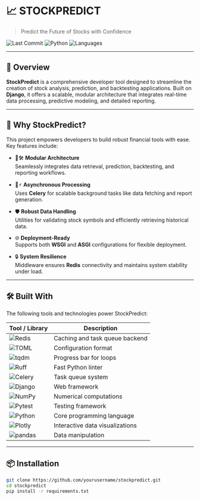 # 📈 STOCKPREDICT

> Predict the Future of Stocks with Confidence

![Last Commit](https://img.shields.io/badge/last%20commit-october%202024-blue)
![Python](https://img.shields.io/badge/python-100%25-blue)
![Languages](https://img.shields.io/badge/languages-1-blue)

---

## 🧠 Overview

**StockPredict** is a comprehensive developer tool designed to streamline the creation of stock analysis, prediction, and backtesting applications. Built on **Django**, it offers a scalable, modular architecture that integrates real-time data processing, predictive modeling, and detailed reporting.

---

## 🚀 Why StockPredict?

This project empowers developers to build robust financial tools with ease. Key features include:

- 🌿🛠️ **Modular Architecture**  
  Seamlessly integrates data retrieval, prediction, backtesting, and reporting workflows.

- 🚀⚡ **Asynchronous Processing**  
  Uses **Celery** for scalable background tasks like data fetching and report generation.

- 🛡️ **Robust Data Handling**  
  Utilities for validating stock symbols and efficiently retrieving historical data.

- 🌐 **Deployment-Ready**  
  Supports both **WSGI** and **ASGI** configurations for flexible deployment.

- 🔒 **System Resilience**  
  Middleware ensures **Redis** connectivity and maintains system stability under load.

---

## 🛠 Built With

The following tools and technologies power StockPredict:

| Tool / Library | Description |
|----------------|-------------|
| ![Redis](https://img.shields.io/badge/-Redis-red) | Caching and task queue backend |
| ![TOML](https://img.shields.io/badge/-TOML-brown) | Configuration format |
| ![tqdm](https://img.shields.io/badge/-tqdm-yellow) | Progress bar for loops |
| ![Ruff](https://img.shields.io/badge/-Ruff-greenyellow) | Fast Python linter |
| ![Celery](https://img.shields.io/badge/-Celery-green) | Task queue system |
| ![Django](https://img.shields.io/badge/-Django-darkgreen) | Web framework |
| ![NumPy](https://img.shields.io/badge/-NumPy-navy) | Numerical computations |
| ![Pytest](https://img.shields.io/badge/-Pytest-blue) | Testing framework |
| ![Python](https://img.shields.io/badge/-Python-lightblue) | Core programming language |
| ![Plotly](https://img.shields.io/badge/-Plotly-gray) | Interactive data visualizations |
| ![pandas](https://img.shields.io/badge/-pandas-purple) | Data manipulation |

---

## 📦 Installation

```bash
git clone https://github.com/yourusername/stockpredict.git
cd stockpredict
pip install -r requirements.txt

